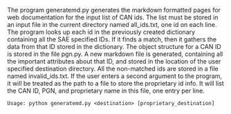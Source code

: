 The program generatemd.py generates the markdown formatted pages for web documentation for the input list
of CAN ids. The list must be stored in an input file in the current directory named all_ids.txt, one id 
on each line. The program looks up each id in the previously created dictionary containing all the SAE 
specified IDs. If it finds a match, then it gathers the data from that ID stored in the dictionary. The object
structure for a CAN ID is stored in the file pgn.py. A new markdown file is generated, containing all the 
important attributes about that ID, and stored in the location of the user specified destination directory.
All the non-matched ids are stored in a file named invalid_ids.txt. If the user enters a second argument to 
the program, it will be treated as the path to a file to store the proprietary id info. It will list the CAN ID,
PGN, and proprietary name in this file, one entry per line.
```
Usage: python generatemd.py <destination> [proprietary_destination]
```
